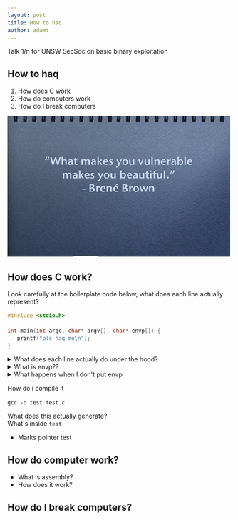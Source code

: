 ```yaml
---
layout: post
title: How to haq
author: adamt
---
```


Talk 1/n for UNSW SecSoc on basic binary exploitation

How to haq
------------------

1. How does C work
2. How do computers work
3. How do I break computers

![noteasyfuckingrunagain](../static/beautiful.jpg)

How does C work?
------------------------------------

Look carefully at the boilerplate code below, what does each line actually represent?

```c
#include <stdio.h>

int main(int argc, char* argv[], char* envp[]) {
   printf("pls haq me\n"); 
}
```

<details>
  <summary>What does each line actually do under the hood? </summary>
   A1: JavaScript
</details>
<details>
  <summary>What is envp?? </summary>
   A1: JavaScript
</details>
<details>
  <summary>What happens when I don't put envp</summary>
   A1: JavaScript
</details>

How do i compile it

`gcc -o test test.c`

What does this actually generate?<br />
What's inside `test`

* Marks pointer test

How do computer work?
---------------------------------

* What is assembly?
* How does it work?

How do I break computers?
---------------------------------









